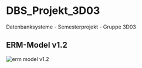 # DBS_Projekt_3D03
Datenbanksysteme - Semesterprojekt - Gruppe 3D03



## ERM-Model v1.2
![erm model
v1.2](https://user-images.githubusercontent.com/49987011/69871717-d0380680-12b3-11ea-9bef-07bb32f1be67.png)
